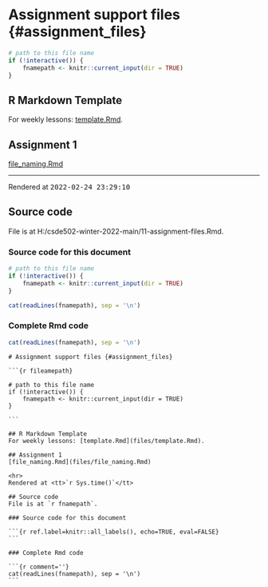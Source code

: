 # Assignment support files {#assignment_files}


```r
# path to this file name
if (!interactive()) {
    fnamepath <- knitr::current_input(dir = TRUE)
}
```

## R Markdown Template
For weekly lessons: [template.Rmd](files/template.Rmd).

## Assignment 1
[file_naming.Rmd](files/file_naming.Rmd)

<hr>
Rendered at <tt>2022-02-24 23:29:10</tt>

## Source code
File is at H:/csde502-winter-2022-main/11-assignment-files.Rmd.

### Source code for this document


```r
# path to this file name
if (!interactive()) {
    fnamepath <- knitr::current_input(dir = TRUE)
}

cat(readLines(fnamepath), sep = '\n')
```

### Complete Rmd code


```r
cat(readLines(fnamepath), sep = '\n')
```

````
# Assignment support files {#assignment_files}

```{r fileamepath}

# path to this file name
if (!interactive()) {
    fnamepath <- knitr::current_input(dir = TRUE)
}

```

## R Markdown Template
For weekly lessons: [template.Rmd](files/template.Rmd).

## Assignment 1
[file_naming.Rmd](files/file_naming.Rmd)

<hr>
Rendered at <tt>`r Sys.time()`</tt>

## Source code
File is at `r fnamepath`.

### Source code for this document

```{r ref.label=knitr::all_labels(), echo=TRUE, eval=FALSE}
```

### Complete Rmd code

```{r comment=''}
cat(readLines(fnamepath), sep = '\n')
```
````
